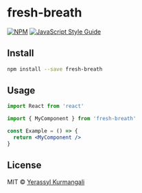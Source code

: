 # fresh-breath

>

[![NPM](https://img.shields.io/npm/v/fresh-breath.svg)](https://www.npmjs.com/package/fresh-breath) [![JavaScript Style Guide](https://img.shields.io/badge/code_style-standard-brightgreen.svg)](https://standardjs.com)

## Install

```bash
npm install --save fresh-breath
```

## Usage

```jsx
import React from 'react'

import { MyComponent } from 'fresh-breath'

const Example = () => {
  return <MyComponent />
}
```

## License

MIT © [Yerassyl Kurmangali](https://github.com/GhoulIsReal)
